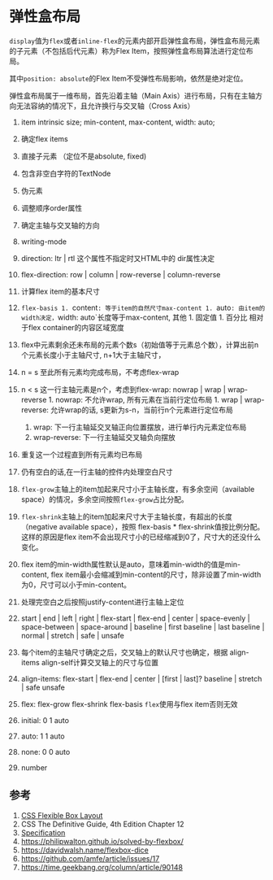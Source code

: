 # 弹性盒布局

`display`值为`flex`或者`inline-flex`的元素内部开启弹性盒布局，弹性盒布局元素的子元素（不包括后代元素）称为Flex Item，按照弹性盒布局算法进行定位布局。

其中`position: absolute`的Flex Item不受弹性布局影响，依然是绝对定位。

弹性盒布局属于一维布局，首先沿着主轴（Main Axis）进行布局，只有在主轴方向无法容纳的情况下，且允许换行与交叉轴（Cross Axis）

1. item intrinsic size; min-content, max-content, width: auto;

1. 确定flex items
  1. 直接子元素 （定位不是absolute, fixed)
  1. 包含非空白字符的TextNode
  1. 伪元素
1. 调整顺序order属性
1. 确定主轴与交叉轴的方向
  1. writing-mode
  1. direction: ltr | rtl 这个属性不指定时又HTML中的 dir属性决定
  1. flex-direction: row | column | row-reverse | column-reverse
1. 计算flex item的基本尺寸
  1. `flex-basis
    1. `content`: 等于item的自然尺寸max-content
    1. `auto`: 由item的width决定，`width: auto`长度等于max-content, 其他
    1. 固定值
    1. 百分比 相对于flex container的内容区域宽度
1. flex中元素剩余还未布局的元素个数s（初始值等于元素总个数），计算出前n个元素长度小于主轴尺寸, n+1大于主轴尺寸，
  1. n = s 至此所有元素均完成布局，不考虑flex-wrap
  1. n < s 这一行主轴元素是n个，考虑到flex-wrap: nowrap | wrap | wrap-reverse
    1. nowrap: 不允许wrap, 所有元素在当前行定位布局
    1. wrap | wrap-reverse: 允许wrap的话, s更新为s-n，当前行n个元素进行定位布局
      1. wrap: 下一行主轴延交叉轴正向位置摆放，进行单行内元素定位布局
      1. wrap-reverse: 下一行主轴延交叉轴负向摆放
  1. 重复这一个过程直到所有元素均已布局

1. 仍有空白的话,在一行主轴的控件内处理空白尺寸
  1. `flex-grow`主轴上的item加起来尺寸小于主轴长度，有多余空间（available space）的情况，多余空间按照`flex-grow`占比分配。
  1. `flex-shrink`主轴上的item加起来尺寸大于主轴长度，有超出的长度（negative available space），按照 flex-basis * flex-shrink值按比例分配。这样的原因是flex item不会出现尺寸小的已经缩减到0了，尺寸大的还没什么变化。
  1. flex item的min-width属性默认是auto，意味着min-width的值是min-content, flex item最小会缩减到min-content的尺寸，除非设置了min-width为0，尺寸可以小于min-content。
1. 处理完空白之后按照justify-content进行主轴上定位
  1. start | end | left | right | flex-start | flex-end | center | space-evenly | space-between | space-around | baseline | first baseline | last baseline | normal | stretch | safe | unsafe
1. 每个item的主轴尺寸确定之后，交叉轴上的默认尺寸也确定，根据 align-items align-self计算交叉轴上的尺寸与位置
  1. align-items: flex-start | flex-end | center | [first | last]? baseline | stretch | safe unsafe

1. flex: flex-grow flex-shrink flex-basis `flex`使用与flex item否则无效
  1. initial: 0 1 auto
  1. auto: 1 1 auto
  1. none: 0 0 auto
  1. number

## 参考

1. [CSS Flexible Box Layout](https://developer.mozilla.org/en-US/docs/Web/CSS/CSS_Flexible_Box_Layout)
1. CSS The Definitive Guide, 4th Edition Chapter 12
1. [Specification](http://www.w3.org/TR/css-flexbox-1/)
1. https://philipwalton.github.io/solved-by-flexbox/
1. https://davidwalsh.name/flexbox-dice
1. https://github.com/amfe/article/issues/17
1. https://time.geekbang.org/column/article/90148
